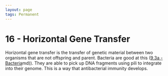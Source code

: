 ```yaml
---
layout: page
tags: Permanent 
---
```


# 16 - Horizontal Gene Transfer

Horizontal gene transfer is the transfer of genetic material between two organisms that are not offspring and parent. Bacteria are good at this ([9,3a - Bacteria](9,3a%20-%20Bacteria.md)md)). They are able to pick up DNA fragments using pili to integrate into their genome. This is a way that antibacterial immunity develops.